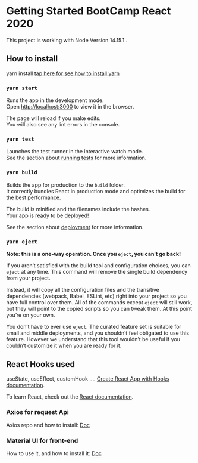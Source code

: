 # Getting Started BootCamp React 2020

This project is working with Node Version 14.15.1 [](https://nodejs.org/en/download/).

## How to install

yarn install [tap here for see how to install yarn](https://classic.yarnpkg.com/en/docs/install/#mac-stable)

### `yarn start`

Runs the app in the development mode.\
Open [http://localhost:3000](http://localhost:3000) to view it in the browser.

The page will reload if you make edits.\
You will also see any lint errors in the console.

### `yarn test`

Launches the test runner in the interactive watch mode.\
See the section about [running tests](https://facebook.github.io/create-react-app/docs/running-tests) for more information.

### `yarn build`

Builds the app for production to the `build` folder.\
It correctly bundles React in production mode and optimizes the build for the best performance.

The build is minified and the filenames include the hashes.\
Your app is ready to be deployed!

See the section about [deployment](https://facebook.github.io/create-react-app/docs/deployment) for more information.

### `yarn eject`

**Note: this is a one-way operation. Once you `eject`, you can’t go back!**

If you aren’t satisfied with the build tool and configuration choices, you can `eject` at any time. This command will remove the single build dependency from your project.

Instead, it will copy all the configuration files and the transitive dependencies (webpack, Babel, ESLint, etc) right into your project so you have full control over them. All of the commands except `eject` will still work, but they will point to the copied scripts so you can tweak them. At this point you’re on your own.

You don’t have to ever use `eject`. The curated feature set is suitable for small and middle deployments, and you shouldn’t feel obligated to use this feature. However we understand that this tool wouldn’t be useful if you couldn’t customize it when you are ready for it.

## React Hooks used

useState, useEffect, customHook .... [Create React App with Hooks documentation](https://reactjs.org/docs/hooks-intro.html).

To learn React, check out the [React documentation](https://reactjs.org/).

### Axios for request Api

Axios repo and how to install: [Doc](https://github.com/axios/axios)

### Material UI for front-end

How to use it, and how to install it: [Doc](https://material-ui.com/)

